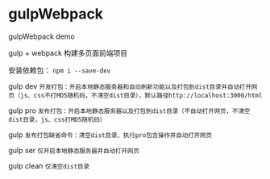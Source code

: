 # gulpWebpack
gulpWebpack demo

gulp + webpack 构建多页面前端项目

安装依赖包：
`npm i --save-dev`

gulp dev   `开发打包：开启本地静态服务器和自动刷新功能以及打包到dist目录并自动打开网页（js、css不打MD5随机码，不清空dist目录），默认路径http://localhost:3000/html`

gulp pro   `发布打包：开启本地静态服务器以及打包到dist目录（不自动打开网页，不清空dist目录，js、css打MD5随机码）`

gulp       `发布打包缺省命令：清空dist目录、执行pro包含操作并自动打开网页`

gulp ser   `仅开启本地静态服务器并自动打开网页`

gulp clean `仅清空dist目录`